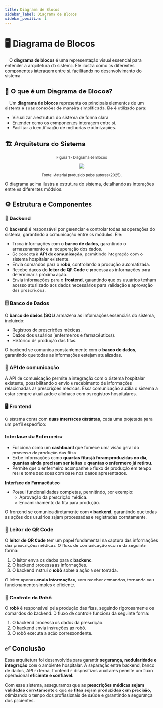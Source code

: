 ```yaml
---  
title: Diagrama de Blocos  
sidebar_label: Diagrama de Blocos  
sidebar_position: 1
---
```


# 🖥️ Diagrama de Blocos

&emsp;O **diagrama de blocos** é uma representação visual essencial para entender a arquitetura do sistema. Ele ilustra como os diferentes componentes interagem entre si, facilitando no desenvolvimento do sistema.  

## 📌 O que é um Diagrama de Blocos?  

&emsp;Um **diagrama de blocos** representa os principais elementos de um sistema e suas conexões de maneira simplificada. Ele é utilizado para:  
- Visualizar a estrutura do sistema de forma clara.  
- Entender como os componentes interagem entre si.  
- Facilitar a identificação de melhorias e otimizações.  

## 🏗️ Arquitetura do Sistema  

<div align="center">

  <sub>Figura 1 - Diagrama de Blocos </sub>

  <img src="../../../img/diagrama_blocos.png"/>

  <sup>Fonte: Material produzido pelos autores (2025).</sup>

</div>

O diagrama acima ilustra a estrutura do sistema, detalhando as interações entre os diferentes módulos.  

## ⚙️ Estrutura e Componentes  

### 🔹 Backend 
O **backend** é responsável por gerenciar e controlar todas as operações do sistema, garantindo a comunicação entre os módulos. Ele:  
- Troca informações com o **banco de dados**, garantindo o armazenamento e a recuperação dos dados.  
- Se conecta à **API de comunicação**, permitindo integração com o sistema hospitalar existente.  
- Envia comandos para o **robô**, controlando a produção automatizada.  
- Recebe dados do **leitor de QR Code** e processa as informações para determinar a próxima ação.  
- Envia informações para o **frontend**, garantindo que os usuários tenham acesso atualizado aos dados necessários para validação e aprovação das prescrições.

### 🗄️ Banco de Dados 
O **banco de dados (SQL)** armazena as informações essenciais do sistema, incluindo:  
- Registros de prescrições médicas.  
- Dados dos usuários (enfermeiros e farmacêuticos).  
- Histórico de produção das fitas.  

O backend se comunica constantemente com o **banco de dados**, garantindo que todas as informações estejam atualizadas.  

### 🔗 API de comunicação
A API de comunicação permite a integração com o sistema hospitalar existente, possibilitando o envio e recebimento de informações relacionadas às prescrições médicas. Essa comunicação auxilia o sistema a estar sempre atualizado e alinhado com os registros hospitalares.

### 🖥️ Frontend
O sistema conta com **duas interfaces distintas**, cada uma projetada para um perfil específico:  

### **Interface do Enfermeiro**  
- Funciona como um **dashboard** que fornece uma visão geral do processo de produção das fitas.  
- Exibe informações como **quantas fitas já foram produzidas no dia**, **quantas ainda precisam ser feitas** e **quantas o enfermeiro já retirou**.  
- Permite que o enfermeiro acompanhe o fluxo de produção em tempo real e tome decisões com base nos dados apresentados.

**Interface do Farmacêutico**  
- Possui funcionalidades completas, permitindo, por exemplo:  
  - Aprovação da prescrição médica.  
  - Encaminhamento da fita para produção.  

O frontend se comunica diretamente com o **backend**, garantindo que todas as ações dos usuários sejam processadas e registradas corretamente.  

### 📡 Leitor de QR Code
O **leitor de QR Code** tem um papel fundamental na captura das informações das prescrições médicas. O fluxo de comunicação ocorre da seguinte forma:  
1. O leitor envia os dados para o **backend**.  
2. O backend processa as informações.  
3. O backend instrui o **robô** sobre a ação a ser tomada.  

O leitor apenas **envia informações**, sem receber comandos, tornando seu funcionamento simples e eficiente.  

### 🤖 Controle do Robô  
O **robô** é responsável pela produção das fitas, seguindo rigorosamente os comandos do backend. O fluxo de controle funciona da seguinte forma:  
1. O backend processa os dados da prescrição.  
2. O backend envia instruções ao robô.  
3. O robô executa a ação correspondente.  

## ✅ Conclusão  

Essa arquitetura foi desenvolvida para garantir **segurança, modularidade e integração** com o ambiente hospitalar. A separação entre backend, banco de dados, API externa, frontend e dispositivos auxiliares permite um fluxo operacional **eficiente e confiável**.  

Com esse sistema, asseguramos que as **prescrições médicas sejam validadas corretamente** e que **as fitas sejam produzidas com precisão**, otimizando o tempo dos profissionais de saúde e garantindo a segurança dos pacientes.